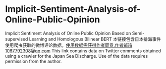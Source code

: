 # Implicit-Sentiment-Analysis-of-Online-Public-Opinion
Implicit Sentiment Analysis of Online Public Opinion Based on Semi-supervised Learning and Homologous Bilinear BERT
本链接包含日本排海事件使用爬虫获取的微博评论数据。使用数据需获得作者同意.作者邮箱1067792308@qq.com
This link contains data on Twitter comments obtained using a crawler for the Japan Sea Discharge. Use of the data requires permission from the author. 
